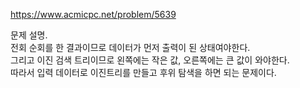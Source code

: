 https://www.acmicpc.net/problem/5639


문제 설명. <br>
전회 순회를 한 결과이므로 데이터가 먼저 출력이 된 상태여야한다.   
그리고 이진 검색 트리이므로 왼쪽에는 작은 값, 오른쪽에는 큰 값이 와야한다.   
따라서 입력 데이터로 이진트리를 만들고 후위 탐색을 하면 되는 문제이다. 
